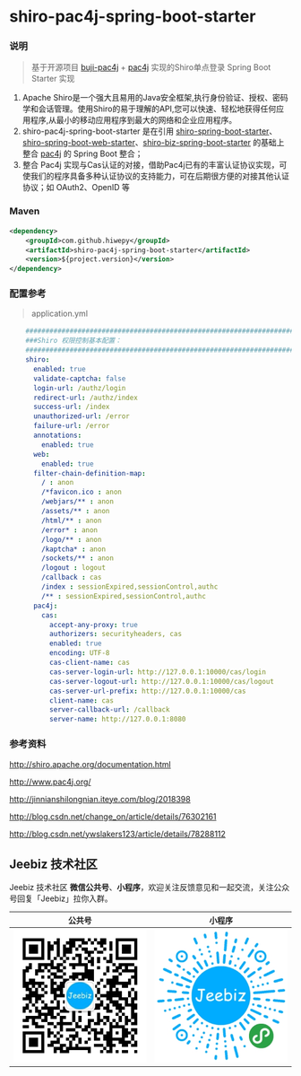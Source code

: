 # shiro-pac4j-spring-boot-starter


### 说明

 > 基于开源项目 [buji-pac4j](https://github.com/bujiio/buji-pac4j "buji-pac4j") + [pac4j](https://github.com/pac4j/pac4j "pac4j") 实现的Shiro单点登录 Spring Boot Starter 实现

1. Apache Shiro是一个强大且易用的Java安全框架,执行身份验证、授权、密码学和会话管理。使用Shiro的易于理解的API,您可以快速、轻松地获得任何应用程序,从最小的移动应用程序到最大的网络和企业应用程序。
2. shiro-pac4j-spring-boot-starter 是在引用 [shiro-spring-boot-starter](http://mvnrepository.com/artifact/org.apache.shiro/shiro-spring-boot-starter "shiro-spring-boot-starter")、[shiro-spring-boot-web-starter](http://mvnrepository.com/artifact/org.apache.shiro/shiro-spring-boot-web-starter "shiro-spring-boot-web-starter")、[shiro-biz-spring-boot-starter](https://github.com/vindell/shiro-biz-spring-boot-starter "shiro-biz-spring-boot-starter") 的基础上整合 [pac4j](https://github.com/pac4j/pac4j "pac4j") 的 Spring Boot 整合；
3. 整合 Pac4j 实现与Cas认证的对接，借助Pac4j已有的丰富认证协议实现，可使我们的程序具备多种认证协议的支持能力，可在后期很方便的对接其他认证协议；如 OAuth2、OpenID 等

### Maven

``` xml
<dependency>
	<groupId>com.github.hiwepy</groupId>
	<artifactId>shiro-pac4j-spring-boot-starter</artifactId>
	<version>${project.version}</version>
</dependency>
```

### 配置参考

> application.yml
 
```yaml
	################################################################################################################  
	###Shiro 权限控制基本配置：  
	################################################################################################################
	shiro:
	  enabled: true
	  validate-captcha: false
	  login-url: /authz/login
	  redirect-url: /authz/index
	  success-url: /index
	  unauthorized-url: /error
	  failure-url: /error
	  annotations: 
	    enabled: true
	  web: 
	    enabled: true
	  filter-chain-definition-map: 
	    / : anon
	    /*favicon.ico : anon
	    /webjars/** : anon
	    /assets/** : anon
	    /html/** : anon
	    /error* : anon
	    /logo/** : anon
	    /kaptcha* : anon
	    /sockets/** : anon
	    /logout : logout
	    /callback : cas
	    /index : sessionExpired,sessionControl,authc
	    /** : sessionExpired,sessionControl,authc
	  pac4j:
	    cas:
	      accept-any-proxy: true
	      authorizers: securityheaders, cas
	      enabled: true
	      encoding: UTF-8
	      cas-client-name: cas
	      cas-server-login-url: http://127.0.0.1:10000/cas/login
	      cas-server-logout-url: http://127.0.0.1:10000/cas/logout
	      cas-server-url-prefix: http://127.0.0.1:10000/cas
	      client-name: cas
	      server-callback-url: /callback
	      server-name: http://127.0.0.1:8080
```	    
 
### 参考资料

http://shiro.apache.org/documentation.html

http://www.pac4j.org/

http://jinnianshilongnian.iteye.com/blog/2018398

http://blog.csdn.net/change_on/article/details/76302161

http://blog.csdn.net/ywslakers123/article/details/78288112


## Jeebiz 技术社区

Jeebiz 技术社区 **微信公共号**、**小程序**，欢迎关注反馈意见和一起交流，关注公众号回复「Jeebiz」拉你入群。

|公共号|小程序|
|---|---|
| ![](https://raw.githubusercontent.com/hiwepy/static/main/images/qrcode_for_gh_1d965ea2dfd1_344.jpg)| ![](https://raw.githubusercontent.com/hiwepy/static/main/images/gh_09d7d00da63e_344.jpg)|

